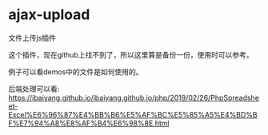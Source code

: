 # ajax-upload
文件上传js插件

这个插件，现在github上找不到了，所以这里算是备份一份，使用时可以参考。

例子可以看demos中的文件是如何使用的。

后端处理可以看:
<https://ibaiyang.github.io/ibaiyang.github.io/php/2019/02/26/PhpSpreadsheet-Excel%E6%96%87%E4%BB%B6%E5%AF%BC%E5%85%A5%E4%BD%BF%E7%94%A8%E8%AF%B4%E6%98%8E.html>
